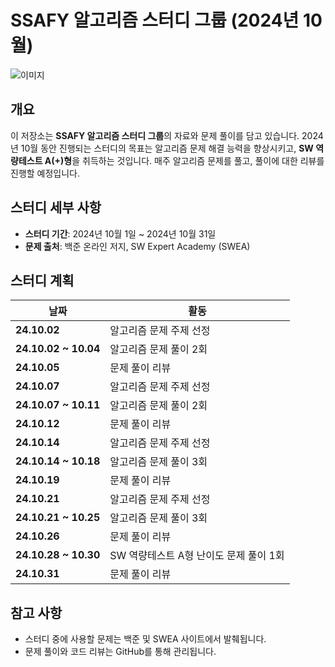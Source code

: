 
# SSAFY 알고리즘 스터디 그룹 (2024년 10월)

![이미지](./mysterlee)

## 개요
이 저장소는 **SSAFY 알고리즘 스터디 그룹**의 자료와 문제 풀이를 담고 있습니다. 2024년 10월 동안 진행되는 스터디의 목표는 알고리즘 문제 해결 능력을 향상시키고, **SW 역량테스트 A(+)형**을 취득하는 것입니다. 매주 알고리즘 문제를 풀고, 풀이에 대한 리뷰를 진행할 예정입니다.

## 스터디 세부 사항

- **스터디 기간**: 2024년 10월 1일 ~ 2024년 10월 31일
- **문제 출처**: 백준 온라인 저지, SW Expert Academy (SWEA)

## 스터디 계획

| 날짜            | 활동                                       |
|-----------------|--------------------------------------------|
| **24.10.02**    | 알고리즘 문제 주제 선정                    |
| **24.10.02 ~ 10.04** | 알고리즘 문제 풀이 2회                   |
| **24.10.05**    | 문제 풀이 리뷰                             |
| **24.10.07**    | 알고리즘 문제 주제 선정                    |
| **24.10.07 ~ 10.11** | 알고리즘 문제 풀이 2회                   |
| **24.10.12**    | 문제 풀이 리뷰                             |
| **24.10.14**    | 알고리즘 문제 주제 선정                    |
| **24.10.14 ~ 10.18** | 알고리즘 문제 풀이 3회                   |
| **24.10.19**    | 문제 풀이 리뷰                             |
| **24.10.21**    | 알고리즘 문제 주제 선정                    |
| **24.10.21 ~ 10.25** | 알고리즘 문제 풀이 3회                   |
| **24.10.26**    | 문제 풀이 리뷰                             |
| **24.10.28 ~ 10.30** | SW 역량테스트 A형 난이도 문제 풀이 1회   |
| **24.10.31**    | 문제 풀이 리뷰                             |

## 참고 사항
- 스터디 중에 사용할 문제는 백준 및 SWEA 사이트에서 발췌됩니다.
- 문제 풀이와 코드 리뷰는 GitHub를 통해 관리됩니다.
